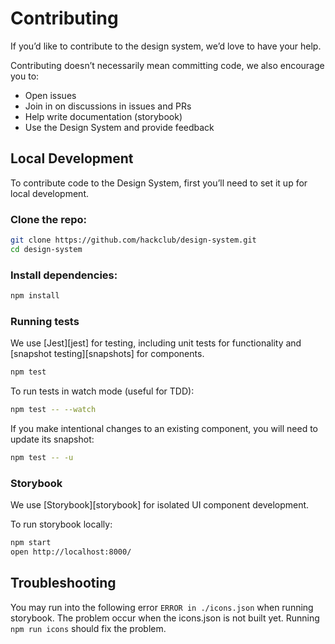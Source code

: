 # Contributing

If you’d like to contribute to the design system, we’d love to have your help.

Contributing doesn’t necessarily mean committing code, we also encourage you to:

* Open issues
* Join in on discussions in issues and PRs
* Help write documentation (storybook)
* Use the Design System and provide feedback

## Local Development

To contribute code to the Design System, first you’ll need to set it up for local development.

### Clone the repo:

```sh
git clone https://github.com/hackclub/design-system.git
cd design-system
```

### Install dependencies:

```sh
npm install
```

### Running tests

We use [Jest][jest] for testing, including unit tests for functionality and [snapshot testing][snapshots] for components.

```sh
npm test
```

To run tests in watch mode (useful for TDD):

```sh
npm test -- --watch
```

If you make intentional changes to an existing component, you will need to update its snapshot:

```sh
npm test -- -u
```

### Storybook

We use [Storybook][storybook] for isolated UI component development.

To run storybook locally:

```sh
npm start
open http://localhost:8000/
```

## Troubleshooting

You may run into the following error `ERROR in ./icons.json` when running storybook. The problem occur when the icons.json is not built yet. Running `npm run icons` should fix the problem.
